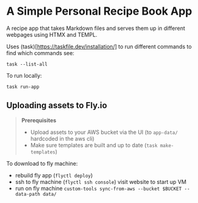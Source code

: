 # A Simple Personal Recipe Book App

A recipe app that takes Markdown files and serves them up in different webpages using HTMX and TEMPL.

Uses (task)[https://taskfile.dev/installation/] to run different commands to find which commands see:

```
task --list-all
```

To run locally:

```
task run-app 
```

## Uploading assets to Fly.io

> **Prerequisites**
> - Upload assets to your AWS bucket via the UI (to `app-data/` hardcoded in the aws cli)
> - Make sure templates are built and up to date (`task make-templates`)

To download to fly machine:
- rebuild fly app (`flyctl deploy`)
- ssh to fly machine (`flyctl ssh console`) visit website to start up VM
- run on fly machine `custom-tools sync-from-aws --bucket $BUCKET --data-path data/`

